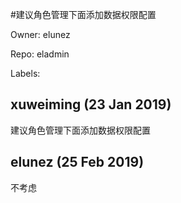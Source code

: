 #建议角色管理下面添加数据权限配置

Owner: elunez

Repo: eladmin

Labels: 

## xuweiming (23 Jan 2019)

建议角色管理下面添加数据权限配置

## elunez (25 Feb 2019)

不考虑

